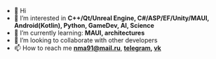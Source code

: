 - 👋 Hi
- 👀 I’m interested in <b>C++/Qt/Unreal Engine, C#/ASP/EF/Unity/MAUI, Android(Kotlin), Python, GameDev, AI, Science</b>
- 🌱 I’m currently learning: <b>MAUI, architectures</b>
- 💞️ I’m looking to collaborate with other developers
- 📫 How to reach me <b color: blue>nma91@mail.ru</b>, <b>[telegram](https://t.me/Dovmial), [vk](https://vk.com/dovmial)</b>

<!---
Dovmial/Dovmial is a ✨ special ✨ repository because its `README.md` (this file) appears on your GitHub profile.
You can click the Preview link to take a look at your changes.
--->
